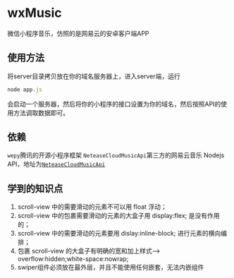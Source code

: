 # wxMusic
微信小程序音乐，仿照的是网易云的安卓客户端APP


## 使用方法
将server目录拷贝放在你的域名服务器上，进入server端，运行
```js
node app.js
```
会启动一个服务器，然后将你的小程序的接口设置为你的域名，然后按照API的使用方法调取数据即可。

## 依赖
`wepy`腾讯的开源小程序框架
`NeteaseCloudMusicApi`第三方的网易云音乐 Nodejs API，地址为[`NeteaseCloudMusicApi`](https://github.com/Binaryify/NeteaseCloudMusicApi)

## 学到的知识点
1. scroll-view 中的需要滑动的元素不可以用 float 浮动；
2. scroll-view 中的包裹需要滑动的元素的大盒子用 display:flex; 是没有作用的；
3. scroll-view 中的需要滑动的元素要用 dislay:inline-block; 进行元素的横向编排；
4. 包裹 scroll-view 的大盒子有明确的宽和加上样式-->  overflow:hidden;white-space:nowrap;
5. swiper组件必须放在最外层，并且不能使用任何嵌套，无法内嵌组件
